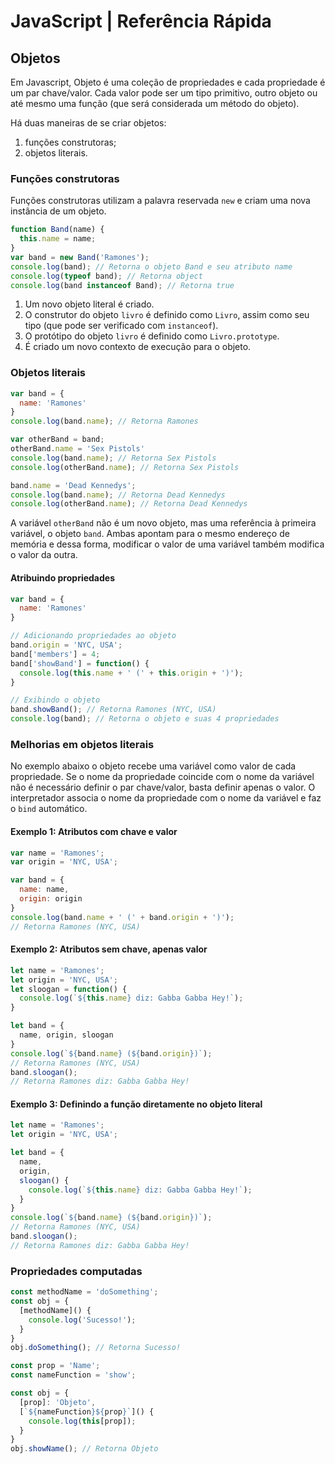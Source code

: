# JavaScript | Referência Rápida

## Objetos

Em Javascript, Objeto é uma coleção de propriedades e cada propriedade é um par chave/valor. Cada valor pode ser um tipo primitivo, outro objeto ou até mesmo uma função (que será considerada um método do objeto).

Há duas maneiras de se criar objetos:

  1. funções construtoras;
  2. objetos literais.

### Funções construtoras

Funções construtoras utilizam a palavra reservada `new` e criam uma nova instância de um objeto.

```javascript
function Band(name) {
  this.name = name;
}
var band = new Band('Ramones');
console.log(band); // Retorna o objeto Band e seu atributo name
console.log(typeof band); // Retorna object
console.log(band instanceof Band); // Retorna true
```

  1. Um novo objeto literal é criado.
  2. O construtor do objeto `livro` é definido como `Livro`, assim como seu tipo (que pode ser verificado com `instanceof`).
  3. O protótipo do objeto `livro` é definido como `Livro.prototype`.
  4. É criado um novo contexto de execução para o objeto.

### Objetos literais

```javascript
var band = {
  name: 'Ramones'
}
console.log(band.name); // Retorna Ramones

var otherBand = band;
otherBand.name = 'Sex Pistols'
console.log(band.name); // Retorna Sex Pistols
console.log(otherBand.name); // Retorna Sex Pistols

band.name = 'Dead Kennedys';
console.log(band.name); // Retorna Dead Kennedys
console.log(otherBand.name); // Retorna Dead Kennedys
```

A variável `otherBand` não é um novo objeto, mas uma referência à primeira variável, o objeto `band`. Ambas apontam para o mesmo endereço de memória e dessa forma, modificar o valor de uma variável também modifica o valor da outra.

#### Atribuindo propriedades

```javascript
var band = {
  name: 'Ramones'
}

// Adicionando propriedades ao objeto
band.origin = 'NYC, USA';
band['members'] = 4;
band['showBand'] = function() {
  console.log(this.name + ' (' + this.origin + ')');
}

// Exibindo o objeto
band.showBand(); // Retorna Ramones (NYC, USA)
console.log(band); // Retorna o objeto e suas 4 propriedades
```

### Melhorias em objetos literais

No exemplo abaixo o objeto recebe uma variável como valor de cada propriedade. Se o nome da propriedade coincide com o nome da variável não é necessário definir o par chave/valor, basta definir apenas o valor. O interpretador associa o nome da propriedade com o nome da variável e faz o `bind` automático.

#### Exemplo 1: Atributos com chave e valor
```javascript
var name = 'Ramones';
var origin = 'NYC, USA';

var band = {
  name: name,
  origin: origin
}
console.log(band.name + ' (' + band.origin + ')');
// Retorna Ramones (NYC, USA)
```

#### Exemplo 2: Atributos sem chave, apenas valor
```javascript
let name = 'Ramones';
let origin = 'NYC, USA';
let sloogan = function() {
  console.log(`${this.name} diz: Gabba Gabba Hey!`);
}

let band = {
  name, origin, sloogan
}
console.log(`${band.name} (${band.origin})`);
// Retorna Ramones (NYC, USA)
band.sloogan();
// Retorna Ramones diz: Gabba Gabba Hey!
```

#### Exemplo 3: Definindo a função diretamente no objeto literal
```javascript
let name = 'Ramones';
let origin = 'NYC, USA';

let band = {
  name,
  origin,
  sloogan() {
    console.log(`${this.name} diz: Gabba Gabba Hey!`);
  }
}
console.log(`${band.name} (${band.origin})`);
// Retorna Ramones (NYC, USA)
band.sloogan();
// Retorna Ramones diz: Gabba Gabba Hey!
```

### Propriedades computadas

```javascript
const methodName = 'doSomething';
const obj = {
  [methodName]() {
    console.log('Sucesso!');
  }
}
obj.doSomething(); // Retorna Sucesso!
```

```javascript
const prop = 'Name';
const nameFunction = 'show';

const obj = {
  [prop]: 'Objeto',
  [`${nameFunction}${prop}`]() {
    console.log(this[prop]);
  }
}
obj.showName(); // Retorna Objeto
```
